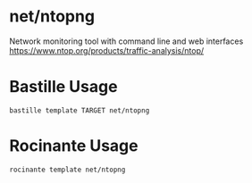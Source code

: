 # net/ntopng
Network monitoring tool with command line and web interfaces
https://www.ntop.org/products/traffic-analysis/ntop/

# Bastille Usage
```shell
bastille template TARGET net/ntopng
```

# Rocinante Usage
```shell
rocinante template net/ntopng
```
